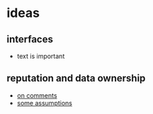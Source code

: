 # ideas

## interfaces

* text is important

## reputation and data ownership

* [on comments](comments.md)
* [some assumptions](assumptions.md)